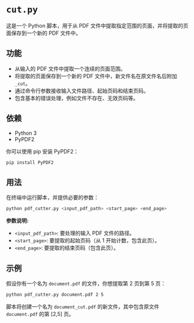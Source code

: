 # `cut.py`

这是一个 Python 脚本，用于从 PDF 文件中提取指定范围的页面，并将提取的页面保存到一个新的 PDF 文件中。

## 功能

*   从输入的 PDF 文件中提取一个连续的页面范围。
*   将提取的页面保存到一个新的 PDF 文件中，新文件名在原文件名后附加 `_cut`。
*   通过命令行参数接收输入文件路径、起始页码和结束页码。
*   包含基本的错误处理，例如文件不存在、无效页码等。

## 依赖

*   Python 3
*   PyPDF2

你可以使用 pip 安装 PyPDF2：

```bash
pip install PyPDF2
```

## 用法

在终端中运行脚本，并提供必要的参数：

```bash
python pdf_cutter.py <input_pdf_path> <start_page> <end_page>
```

**参数说明:**

*   `<input_pdf_path>`: 要处理的输入 PDF 文件的路径。
*   `<start_page>`: 要提取的起始页码（从 1 开始计数，包含此页）。
*   `<end_page>`: 要提取的结束页码（包含此页）。

## 示例

假设你有一个名为 `document.pdf` 的文件，你想提取第 2 页到第 5 页：

```bash
python pdf_cutter.py document.pdf 2 5
```

脚本将创建一个名为 `document_cut.pdf` 的新文件，其中包含原文件 `document.pdf` 的第 [2,5] 页。
